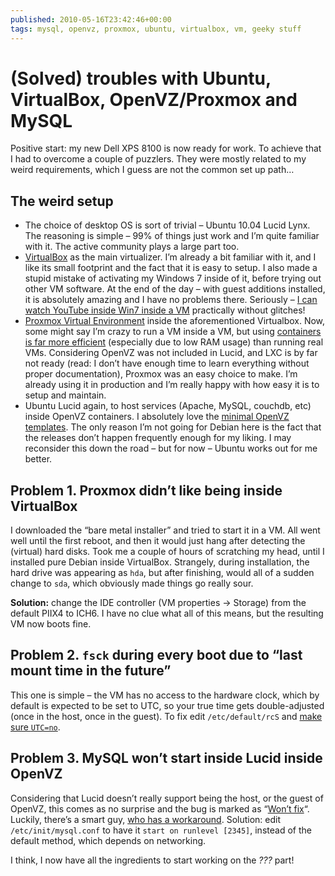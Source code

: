 ```yaml
---
published: 2010-05-16T23:42:46+00:00
tags: mysql, openvz, proxmox, ubuntu, virtualbox, vm, geeky stuff
---
```


# (Solved) troubles with Ubuntu, VirtualBox, OpenVZ/Proxmox and MySQL

<p>Positive start: my new Dell XPS 8100 is now ready for work. To achieve that I had to overcome a couple of puzzlers. They were mostly related to my weird requirements, which I guess are not the common set up path…<br>
<span id="more-108"></span></p>
<h2>The weird setup</h2>
<ul>
<li>The choice of desktop OS is sort of trivial – Ubuntu 10.04 Lucid Lynx. The reasoning is simple – 99% of things just work and I’m quite familiar with it. The active community plays a large part too.</li>
<li><a href="http://www.virtualbox.org/">VirtualBox</a> as the main virtualizer. I’m already a bit familiar with it, and I like its small footprint and the fact that it is easy to setup. I also made a stupid mistake of activating my Windows 7 inside of it, before trying out other VM software. At the end of the day – with guest additions installed, it is absolutely amazing and I have no problems there. Seriously – <a href="http://twitter.com/dymonaz/status/13877378744">I can watch YouTube inside Win7 inside a VM</a> practically without glitches!</li>
<li><a href="http://pve.proxmox.com/wiki/Main_Page">Proxmox Virtual Environment</a> inside the aforementioned Virtualbox. Now, some might say I’m crazy to run a VM inside a VM, but using <a href="http://pve.proxmox.com/wiki/Container_and_Full_Virtualization">containers is far more efficient</a> (especially due to low RAM usage) than running real VMs. Considering OpenVZ was not included in Lucid, and LXC is by far not ready (read: I don’t have enough time to learn everything without proper documentation), Proxmox was an easy choice to make. I’m already using it in production and I’m really happy with how easy it is to setup and maintain.</li>
<li>Ubuntu Lucid again, to host services (Apache, MySQL, couchdb, etc) inside OpenVZ containers. I absolutely love the <a href="http://wiki.openvz.org/Download/template/precreated">minimal OpenVZ templates</a>. The only reason I’m not going for Debian here is the fact that the releases don’t happen frequently enough for my liking. I may reconsider this down the road – but for now – Ubuntu works out for me better.</li>
</ul>
<h2>Problem 1. Proxmox didn’t like being inside VirtualBox</h2>
<p>I downloaded the “bare metal installer” and tried to start it in a VM. All went well until the first reboot, and then it would just hang after detecting the (virtual) hard disks. Took me a couple of hours of scratching my head, until I installed pure Debian inside VirtualBox. Strangely, during installation, the hard drive was appearing as <code>hda</code>, but after finishing, would all of a sudden change to <code>sda</code>, which obviously made things go really sour.</p>
<p><strong>Solution:</strong> change the IDE controller (VM properties -&gt; Storage) from the default PIIX4 to ICH6. I have no clue what all of this means, but the resulting VM now boots fine.</p>
<h2>Problem 2. <code>fsck</code> during every boot due to “last mount time in the future”</h2>
<p>This one is simple – the VM has no access to the hardware clock, which by default is expected to be set to UTC, so your true time gets double-adjusted (once in the host, once in the guest). To fix edit <code>/etc/default/rcS</code> and <a href="http://forums.virtualbox.org/viewtopic.php?f=3&amp;t=27334">make sure <code>UTC=no</code></a>.</p>
<h2>Problem 3. MySQL won’t start inside Lucid inside OpenVZ</h2>
<p>Considering that Lucid doesn’t really support being the host, or the guest of OpenVZ, this comes as no surprise and the bug is marked as “<a href="https://bugs.launchpad.net/ubuntu/+source/mysql-dfsg-5.1/+bug/566736">Won’t fix</a>“. Luckily, there’s a smart guy, <a href="http://blog.bodhizazen.net/linux/ubuntu-10-04-openvz-templates/">who has a workaround</a>. Solution: edit <code>/etc/init/mysql.conf</code> to have it <code>start on runlevel [2345]</code>, instead of the default method, which depends on networking.</p>
<p>I think, I now have all the ingredients to start working on the <em>???</em> part!</p>